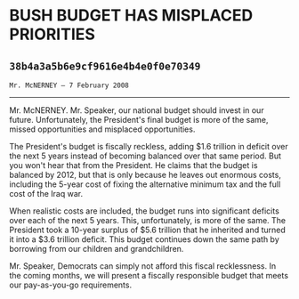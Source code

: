# BUSH BUDGET HAS MISPLACED PRIORITIES
## `38b4a3a5b6e9cf9616e4b4e0f0e70349`
`Mr. McNERNEY — 7 February 2008`

---


Mr. McNERNEY. Mr. Speaker, our national budget should invest in our 
future. Unfortunately, the President's final budget is more of the 
same, missed opportunities and misplaced opportunities.

The President's budget is fiscally reckless, adding $1.6 trillion in 
deficit over the next 5 years instead of becoming balanced over that 
same period. But you won't hear that from the President. He claims that 
the budget is balanced by 2012, but that is only because he leaves out 
enormous costs, including the 5-year cost of fixing the alternative 
minimum tax and the full cost of the Iraq war.

When realistic costs are included, the budget runs into significant 
deficits over each of the next 5 years. This, unfortunately, is more of 
the same. The President took a 10-year surplus of $5.6 trillion that he 
inherited and turned it into a $3.6 trillion deficit. This budget 
continues down the same path by borrowing from our children and 
grandchildren.

Mr. Speaker, Democrats can simply not afford this fiscal 
recklessness. In the coming months, we will present a fiscally 
responsible budget that meets our pay-as-you-go requirements.
